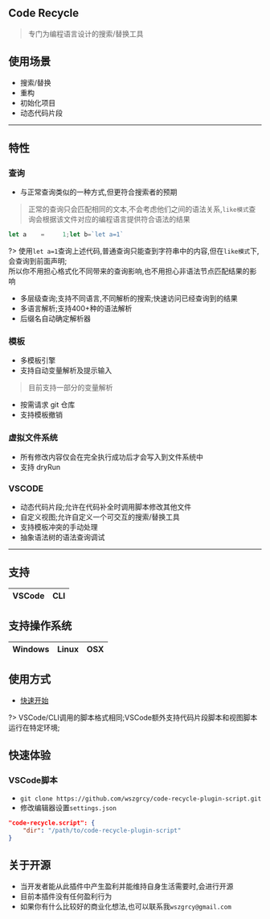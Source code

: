 ## Code Recycle
> 专门为编程语言设计的搜索/替换工具

## 使用场景

- 搜索/替换
- 重构
- 初始化项目
- 动态代码片段



---

## 特性
### 查询
- 与正常查询类似的一种方式,但更符合搜索者的预期

> 正常的查询只会匹配相同的文本,不会考虑他们之间的语法关系,`like模式`查询会根据该文件对应的编程语言提供符合语法的结果

```ts
let a    =     1;let b=`let a=1`
```
?> 使用`let a=1`查询上述代码,普通查询只能查到字符串中的内容,但在`like模式`下,会查询到前面声明;  
所以你不用担心格式化不同带来的查询影响,也不用担心非语法节点匹配结果的影响

- 多层级查询;支持不同语言,不同解析的搜索;快速访问已经查询到的结果
- 多语言解析;支持400+种的语法解析
- 后缀名自动确定解析器

### 模板
- 多模板引擎
- 支持自动变量解析及提示输入

> 目前支持一部分的变量解析

- 按需请求 git 仓库
- 支持模板撤销

### 虚拟文件系统
- 所有修改内容仅会在完全执行成功后才会写入到文件系统中
- 支持 dryRun

### VSCODE
- 动态代码片段;允许在代码补全时调用脚本修改其他文件
- 自定义视图;允许自定义一个可交互的搜索/替换工具
- 支持模板冲突的手动处理
- 抽象语法树的语法查询调试

---

## 支持
|VSCode|CLI|
|-|-|

## 支持操作系统
| Windows  | Linux | OSX |
| ------- | ------- | ---- |

## 使用方式
- [快速开始](./快速开始.md)

?> VSCode/CLI调用的脚本格式相同;VSCode额外支持代码片段脚本和视图脚本运行在特定环境;

## 快速体验

### VSCode脚本
- `git clone https://github.com/wszgrcy/code-recycle-plugin-script.git`
- 修改编辑器设置`settings.json`

```json
"code-recycle.script": {
    "dir": "/path/to/code-recycle-plugin-script"
}
```



## 关于开源

- 当开发者能从此插件中产生盈利并能维持自身生活需要时,会进行开源
- 目前本插件没有任何盈利行为
- 如果你有什么比较好的商业化想法,也可以联系我`wszgrcy@gmail.com`